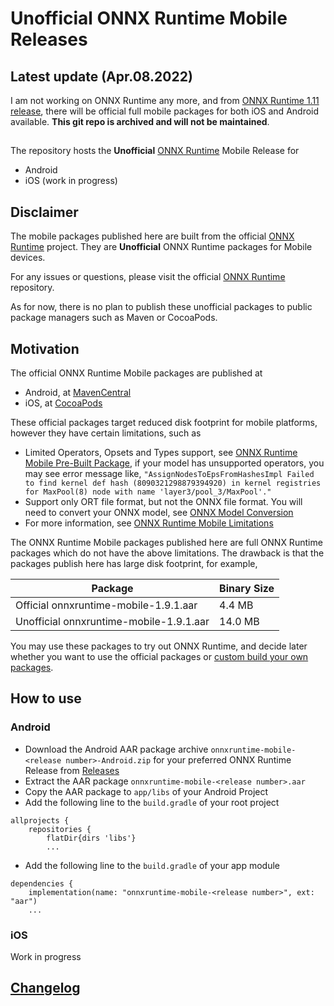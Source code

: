 # Unofficial ONNX Runtime Mobile Releases

## Latest update (Apr.08.2022)
I am not working on ONNX Runtime any more, and from [ONNX Runtime 1.11 release](https://github.com/microsoft/onnxruntime/releases/tag/v1.11.0), there will be official full mobile packages for both iOS and Android available. **This git repo is archived and will not be maintained**.

##
The repository hosts the **Unofficial** [ONNX Runtime](https://github.com/microsoft/onnxruntime) Mobile Release for
- Android
- iOS (work in progress)

## Disclaimer

The mobile packages published here are built from the official [ONNX Runtime](https://github.com/microsoft/onnxruntime) project. They are **Unofficial** ONNX Runtime packages for Mobile devices.

For any issues or questions, please visit the official [ONNX Runtime](https://github.com/microsoft/onnxruntime) repository.

As for now, there is no plan to publish these unofficial packages to public package managers such as Maven or CocoaPods.

## Motivation

The official ONNX Runtime Mobile packages are published at
- Android, at [MavenCentral](https://mvnrepository.com/artifact/com.microsoft.onnxruntime/onnxruntime-mobile)
- iOS, at [CocoaPods](https://cocoapods.org/)

These official packages target reduced disk footprint for mobile platforms, however they have certain limitations, such as
- Limited Operators, Opsets and Types support, see [ONNX Runtime Mobile Pre-Built Package](https://onnxruntime.ai/docs/reference/mobile/prebuilt-package/), if your model has unsupported operators, you may see error message like, `"AssignNodesToEpsFromHashesImpl Failed to find kernel def hash (8090321298879394920) in kernel registries for MaxPool(8) node with name 'layer3/pool_3/MaxPool'."`
- Support only ORT file format, but not the ONNX file format. You will need to convert your ONNX model, see [ONNX Model Conversion](https://onnxruntime.ai/docs/tutorials/mobile/model-conversion.html)
- For more information, see [ONNX Runtime Mobile Limitations](https://onnxruntime.ai/docs/tutorials/mobile/limitations.html)

The ONNX Runtime Mobile packages published here are full ONNX Runtime packages which do not have the above limitations. The drawback is that the packages publish here has large disk footprint, for example,

|Package|Binary Size|
|-------|-----------|
|Official onnxruntime-mobile-1.9.1.aar | 4.4 MB |
|Unofficial onnxruntime-mobile-1.9.1.aar | 14.0 MB|

You may use these packages to try out ONNX Runtime, and decide later whether you want to use the official packages or [custom build your own packages](https://onnxruntime.ai/docs/tutorials/mobile/custom-build.html).

## How to use
### Android
- Download the Android AAR package archive `onnxruntime-mobile-<release number>-Android.zip` for your preferred ONNX Runtime Release from [Releases](https://github.com/gwang-msft/unofficial_onnxruntime_mobile_releases/releases)
- Extract the AAR package `onnxruntime-mobile-<release number>.aar`
- Copy the AAR package to `app/libs` of your Android Project
- Add the following line to the `build.gradle` of your root project
```
allprojects {
    repositories {
        flatDir{dirs 'libs'}
        ...
```
- Add the following line to the `build.gradle` of your app module
```
dependencies {
    implementation(name: "onnxruntime-mobile-<release number>", ext: "aar")
    ...
```

### iOS
Work in progress

## [Changelog](./CHANGELOG.md)
